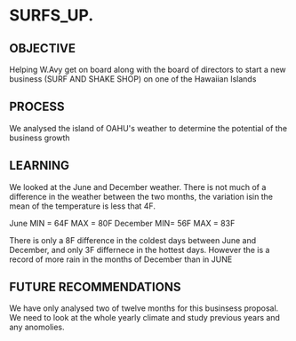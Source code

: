 # SURFS_UP.

## OBJECTIVE
Helping W.Avy get on board along with the board of directors to start a new business (SURF AND SHAKE SHOP) on one of the Hawaiian Islands

## PROCESS
We analysed the island of OAHU's weather to determine the potential of the business growth

## LEARNING
We looked at the June and December weather. There is not much of a difference in the weather between the two months, the variation isin the mean of the temperature is less that 4F.

June MIN    =   64F         MAX =   80F
December MIN=   56F         MAX =   83F

There is only a 8F difference in the coldest days between June and December, and only 3F differnece in the hottest days.
However the is a record of more rain in the months of December than in JUNE

## FUTURE RECOMMENDATIONS
We have only analysed two of twelve months for this businsess proposal. We need to look at the whole yearly climate and study previous years and any anomolies.

